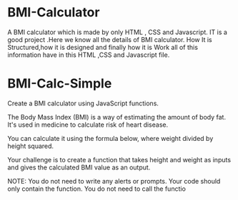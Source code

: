 # BMI-Calculator
A  BMI calculator which is made by only HTML , CSS and Javascript.
IT is a good project .Here we know all the details of BMI calculator.
How It is Structured,how it is designed and finally how it is Work all of this information have in this  HTML ,CSS and Javascript file.
# BMI-Calc-Simple
Create a BMI calculator using JavaScript functions.

The Body Mass Index (BMI) is a way of estimating the amount of body fat. It's used in medicine to calculate risk of heart disease.

You can calculate it using the formula below, where weight divided by height squared.


Your challenge is to create a function that takes height and weight as inputs and gives the calculated BMI value as an output.

NOTE: You do not need to write any alerts or prompts. Your code should only contain the function. You do not need to call the functio
